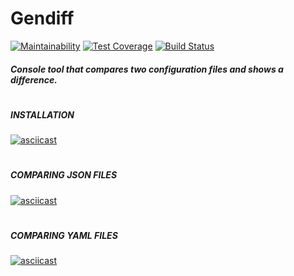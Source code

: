 # Gendiff

[![Maintainability](https://api.codeclimate.com/v1/badges/625df0a81ebd92e1fb6a/maintainability)](https://codeclimate.com/github/Uladzislau97/python-project-lvl2/maintainability) [![Test Coverage](https://api.codeclimate.com/v1/badges/625df0a81ebd92e1fb6a/test_coverage)](https://codeclimate.com/github/Uladzislau97/python-project-lvl2/test_coverage) [![Build Status](https://travis-ci.org/Uladzislau97/python-project-lvl2.svg?branch=master)](https://travis-ci.org/Uladzislau97/python-project-lvl2)

##### Console tool that compares two configuration files and shows a difference.
#
##### INSTALLATION
[![asciicast](https://asciinema.org/a/ULW6s5k4WIQqhYKgMUTEpmx8U.svg)](https://asciinema.org/a/ULW6s5k4WIQqhYKgMUTEpmx8U)
#
##### COMPARING JSON FILES
[![asciicast](https://asciinema.org/a/oXy4NS3F80Lgn8oWDCCQXzrCI.svg)](https://asciinema.org/a/oXy4NS3F80Lgn8oWDCCQXzrCI)
#
##### COMPARING YAML FILES
[![asciicast](https://asciinema.org/a/3t2WeRaHBgTUqmD1VukdzijS7.svg)](https://asciinema.org/a/3t2WeRaHBgTUqmD1VukdzijS7)